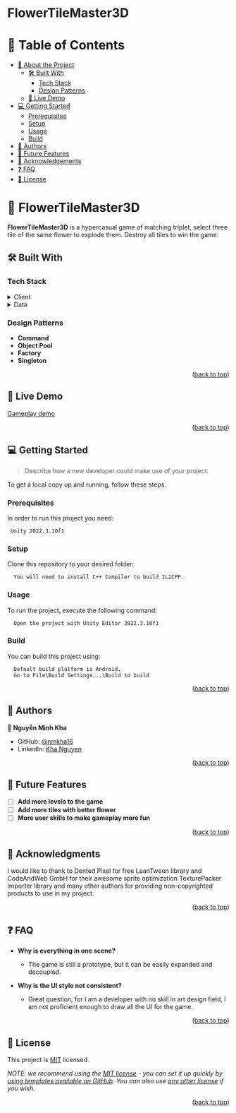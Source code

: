 # FlowerTileMaster3D

<!-- TABLE OF CONTENTS -->

# 📗 Table of Contents

- [📖 About the Project](#about-project)
  - [🛠 Built With](#built-with)
    - [Tech Stack](#tech-stack)
    - [Design Patterns](#design-patterns)
  - [🚀 Live Demo](#live-demo)
- [💻 Getting Started](#getting-started)
  - [Prerequisites](#prerequisites)
  - [Setup](#setup)
  - [Usage](#usage)
  - [Build](#build)
- [👥 Authors](#authors)
- [🔭 Future Features](#future-features)
- [🙏 Acknowledgements](#acknowledgements)
- [❓ FAQ](#faq)
- [📝 License](#license)

<!-- PROJECT DESCRIPTION -->

# 📖 FlowerTileMaster3D <a name="about-project"></a>

**FlowerTileMaster3D** is a hypercasual game of matching triplet, select three tile of the same flower to explode them. Destroy all tiles to win the game.

## 🛠 Built With <a name="built-with"></a>

### Tech Stack <a name="tech-stack"></a>

<details>
  <summary>Client</summary>
  <ul>
    <li>C#</li>
    <li><a href="https://unity.com/">Unity Engine</a></li>
    <li>Shader</li>
  </ul>
</details>

<details>
<summary>Data</summary>
  <ul>
    <li>Json</li>
    <li>Scriptable Object</li>
  </ul>
</details>

<!-- Features -->

### Design Patterns <a name="design-patterns"></a>

- **Command**
- **Object Pool**
- **Factory**
- **Singleton**

<p align="right">(<a href="#readme-top">back to top</a>)</p>

<!-- LIVE DEMO -->

## 🚀 Live Demo <a name="live-demo"></a>

[Gameplay demo](https://youtu.be/-EQ537rt6mI)

<p align="right">(<a href="#readme-top">back to top</a>)</p>

<!-- GETTING STARTED -->

## 💻 Getting Started <a name="getting-started"></a>

> Describe how a new developer could make use of your project.

To get a local copy up and running, follow these steps.

### Prerequisites

In order to run this project you need:


```
 Unity 2022.3.10f1
```

### Setup

Clone this repository to your desired folder:


```
  You will need to install C++ Compiler to build IL2CPP.
```

### Usage

To run the project, execute the following command:

```
  Open the project with Unity Editor 2022.3.10f1
```

### Build

You can build this project using:

```
  Default build platform is Android.
  Go to File\Build Settings...\Build to build
```

<p align="right">(<a href="#readme-top">back to top</a>)</p>

<!-- AUTHORS -->

## 👥 Authors <a name="authors"></a>

👤 **Nguyễn Minh Kha**

- GitHub: [@nmkha16](https://github.com/nmkha16)
- LinkedIn: [Kha Nguyen](https://www.linkedin.com/in/nmkha16/)

<p align="right">(<a href="#readme-top">back to top</a>)</p>

<!-- FUTURE FEATURES -->

## 🔭 Future Features <a name="future-features"></a>

- [ ] **Add more levels to the game**
- [ ] **Add more tiles with better flower**
- [ ] **More user skills to make gameplay more fun**

<p align="right">(<a href="#readme-top">back to top</a>)</p>

<!-- ACKNOWLEDGEMENTS -->

## 🙏 Acknowledgments <a name="acknowledgements"></a>

I would like to thank to Dented Pixel for free LeanTween library and CodeAndWeb GmbH for their awesome sprite optimization TexturePacker Importer library and many other authors for providing non-copyrighted products to use in my project.

<p align="right">(<a href="#readme-top">back to top</a>)</p>

<!-- FAQ (optional) -->

## ❓ FAQ <a name="faq"></a>

- **Why is everything in one scene?**

  - The game is still a prototype, but it can be easily expanded and decoupled.

- **Why is the UI style not consistent?**

  - Great question, for I am a developer with no skill in art design field, I am not proficient enough to draw all the UI for the game.

<p align="right">(<a href="#readme-top">back to top</a>)</p>

<!-- LICENSE -->

## 📝 License <a name="license"></a>

This project is [MIT](./LICENSE) licensed.

_NOTE: we recommend using the [MIT license](https://choosealicense.com/licenses/mit/) - you can set it up quickly by [using templates available on GitHub](https://docs.github.com/en/communities/setting-up-your-project-for-healthy-contributions/adding-a-license-to-a-repository). You can also use [any other license](https://choosealicense.com/licenses/) if you wish._

<p align="right">(<a href="#readme-top">back to top</a>)</p>

